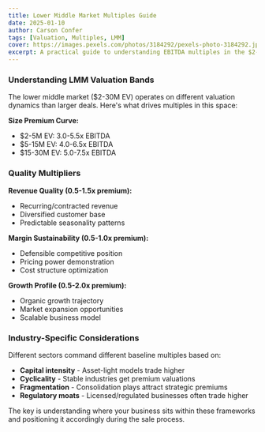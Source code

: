 ```yaml
---
title: Lower Middle Market Multiples Guide
date: 2025-01-10
author: Carson Confer
tags: [Valuation, Multiples, LMM]
cover: https://images.pexels.com/photos/3184292/pexels-photo-3184292.jpeg
excerpt: A practical guide to understanding EBITDA multiples in the $2-30M enterprise value range.
---
```


### Understanding LMM Valuation Bands

The lower middle market ($2-30M EV) operates on different valuation dynamics than larger deals. Here's what drives multiples in this space:

**Size Premium Curve:**
- $2-5M EV: 3.0-5.5x EBITDA
- $5-15M EV: 4.0-6.5x EBITDA  
- $15-30M EV: 5.0-7.5x EBITDA

### Quality Multipliers

**Revenue Quality (0.5-1.5x premium):**
- Recurring/contracted revenue
- Diversified customer base
- Predictable seasonality patterns

**Margin Sustainability (0.5-1.0x premium):**
- Defensible competitive position
- Pricing power demonstration
- Cost structure optimization

**Growth Profile (0.5-2.0x premium):**
- Organic growth trajectory
- Market expansion opportunities
- Scalable business model

### Industry-Specific Considerations

Different sectors command different baseline multiples based on:

- **Capital intensity** - Asset-light models trade higher
- **Cyclicality** - Stable industries get premium valuations
- **Fragmentation** - Consolidation plays attract strategic premiums
- **Regulatory moats** - Licensed/regulated businesses often trade higher

The key is understanding where your business sits within these frameworks and positioning it accordingly during the sale process.